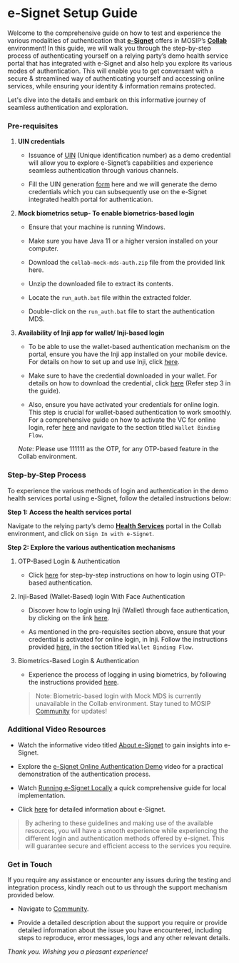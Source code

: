 # e-Signet Setup Guide

Welcome to the comprehensive guide on how to test and experience the various modalities of authentication that [**e-Signet**](https://docs.esignet.io/) offers in MOSIP’s [**Collab**](https://collab.mosip.net/) environment! In this guide, we will walk you through the step-by-step process of authenticating yourself on a relying party’s demo health service portal that has integrated with e-Signet and also help you explore its various modes of authentication. This will enable you to get conversant with a secure & streamlined way of authenticating yourself and accessing online services, while ensuring your identity & information remains protected. 

Let's dive into the details and embark on this informative journey of seamless authentication and exploration.

### Pre-requisites

1. **UIN credentials**

    * Issuance of [UIN](https://docs.mosip.io/1.2.0/id-lifecycle-management/identifiers#uin) (Unique identification number) as a demo credential will allow you to explore e-Signet’s capabilities and experience seamless authentication through various channels.

    * Fill the UIN generation [form](https://docs.google.com/forms/d/e/1FAIpQLSc2I0CQqlYRIrEmcJ3J3tKlYOVNcYNj88YZe4MMwU2RZTrjOA/viewform) here and we will generate the demo credentials which you can subsequently use on the e-Signet integrated health portal for authentication.

2. **Mock biometrics setup- To enable biometrics-based login**

    * Ensure that your machine is running Windows.

    * Make sure you have Java 11 or a higher version installed on your computer.

    * Download the `collab-mock-mds-auth.zip` file from the provided link here.

    * Unzip the downloaded file to extract its contents.

    * Locate the `run_auth.bat` file within the extracted folder.

    * Double-click on the `run_auth.bat` file to start the authentication MDS.

3. **Availability of Inji app for wallet/ Inji-based login**

    * To be able to use the wallet-based authentication mechanism on the portal, ensure you have the Inji app installed on your mobile device. For details on how to set up and use Inji, click [here](https://docs.mosip.io/1.2.0/collab-getting-started-guide/collab-inji-setup-guide). 

    * Make sure to have the credential downloaded in your wallet. For details on how to download the credential, click [here](https://docs.mosip.io/1.2.0/collab-getting-started-guide/collab-inji-setup-guide) (Refer step 3 in the guide). 

   * Also, ensure you have activated your credentials for online login. This step is crucial for wallet-based authentication to work smoothly. For a comprehensive guide on how to activate the VC for online login, refer [here](https://docs.mosip.io/1.2.0/modules/inji-user-guide#wallet-binding-flow) and navigate to the section titled `Wallet Binding Flow`.

   _Note_: Please use 111111 as the OTP, for any OTP-based feature in the Collab environment.

### Step-by-Step Process

To experience the various methods of login and authentication in the demo health services portal using e-Signet, follow the detailed instructions below:

**Step 1: Access the health services portal**

  Navigate to the relying party’s demo [**Health Services**](https://healthservices-esignet.collab.mosip.net/) portal in the Collab environment, and click on `Sign In with e-Signet`.

**Step 2: Explore the various authentication mechanisms**

1. OTP-Based Login & Authentication

    * Click [here](https://docs.esignet.io/esignet-end-user-guide/login-with-otp) for step-by-step instructions on how to login using OTP-based authentication.

2. Inji-Based (Wallet-Based) login With Face Authentication

    * Discover how to login using Inji (Wallet) through face authentication, by clicking on the link [here](https://docs.esignet.io/esignet-end-user-guide/login-flow-qr-code).

    * As mentioned in the pre-requisites section above, ensure that your credential is activated for online login, in Inji. Follow the instructions provided [here](https://docs.mosip.io/1.2.0/modules/inji-user-guide#wallet-binding-flow), in the section titled `Wallet Binding Flow`.

3. Biometrics-Based Login & Authentication

    * Experience the process of logging in using biometrics, by following the instructions provided [here](https://docs.esignet.io/esignet-end-user-guide/login-with-biometrics).
  
    > Note: Biometric-based login with Mock MDS is currently unavailable in the Collab environment. Stay tuned to MOSIP [Community](https://community.mosip.io/) for updates!

### Additional Video Resources

* Watch the informative video titled [About e-Signet](https://www.youtube.com/watch?v=ZfUPRv71s_0,) to gain insights into e-Signet.

* Explore the [e-Signet Online Authentication Demo](https://www.youtube.com/watch?v=uNKlmw9KRFg) video for a practical demonstration of the authentication process.

* Watch [Running e-Signet Locally](https://youtu.be/nmIZl6Tmt68?si=odKFq3UUQrV1kb6H) a quick comprehensive guide for local implementation.

* Click [here](https://docs.esignet.io/) for detailed information about e-Signet.

> By adhering to these guidelines and making use of the available resources, you will have a smooth experience while experiencing the different login and authentication methods offered by e-signet. This will guarantee secure and efficient access to the services you require.

### Get in Touch

If you require any assistance or encounter any issues during the testing and integration process, kindly reach out to us through the support mechanism provided below.

* Navigate to [Community](https://www.mosip.io/community.php).

* Provide a detailed description about the support you require or provide detailed information about the issue you have encountered, including steps to reproduce, error messages, logs and any other relevant details.

_Thank you. Wishing you a pleasant experience!_
